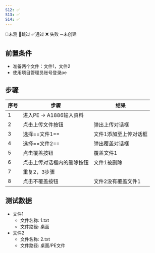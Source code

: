 ```yaml
---
S12: ✅
S13: ✅
S14: ✅
---
```

◻️未测    🚫跳过     ✅通过    ❌ 失败    ➖未创建

## 前置条件

- 准备两个文件：文件1，文件2
- 使用项目管理员账号登录pe

## 步骤

| 序号  | 步骤                | 结果          |
| --- | ----------------- | ----------- |
| 1   | 进入PE -> A1886输入资料 |             |
| 2   | 点击上传文件按钮          | 弹出上传对话框     |
| 3   | 选择==文件1==         | 文件1添加至上传对话框 |
| 4   | 选择==文件2==         | 弹出覆盖对话框     |
| 5   | 点击覆盖按钮            | 覆盖文件1       |
| 6   | 点击上传对话框内的删除按钮     | 文件1被删除      |
| 7   | 重复2，3步骤           |             |
| 8   | 点击不覆盖按钮           | 文件2没有覆盖文件1  |

## 测试数据

- 文件1
	- 文件名称: 1.txt
	- 文件路径: 桌面
- 文件2
	- 文件名称: 2.txt
	- 文件路径: 桌面/PE文件
